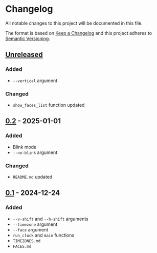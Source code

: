 # Changelog
All notable changes to this project will be documented in this file.

The format is based on [Keep a Changelog](http://keepachangelog.com/en/1.0.0/)
and this project adheres to [Semantic Versioning](http://semver.org/spec/v2.0.0.html).

## [Unreleased]
### Added
- `--vertical` argument
### Changed
- `show_faces_list` function updated
## [0.2] - 2025-01-01
### Added
- Blink mode
- `--no-blink` argument
### Changed
- `README.md` updated
## [0.1] - 2024-12-24
### Added
- `--v-shift` and `--h-shift` arguments
- `--timezone` argument
- `--face` argument
- `run_clock` and `main` functions
- `TIMEZONES.md`
- `FACES.md`

[Unreleased]: https://github.com/sepandhaghighi/clox/compare/v0.2...dev
[0.2]: https://github.com/sepandhaghighi/clox/compare/v0.1...v0.2
[0.1]: https://github.com/sepandhaghighi/clox/compare/e9b49e2...v0.1



